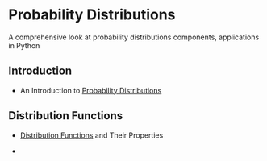 # Probability Distributions
A comprehensive look at probability distributions components, applications in Python

## Introduction

- An Introduction to [Probability Distributions](introduction.md)


## Distribution Functions

- [Distribution Functions](distribution_functions.md) and Their Properties

-
